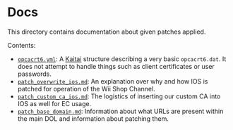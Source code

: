 # Docs
This directory contains documentation about given patches applied.

Contents:
 - [`opcacrt6.yml`](opcacrt6.yml): A [Kaitai](https://kaitai.io) structure describing a very basic `opcacrt6.dat`.
It does not attempt to handle things such as client certificates or user passwords.
 - [`patch_overwrite_ios.md`](patch_overwrite_ios.md): An explanation over why and how IOS is patched for operation of the Wii Shop Channel.
 - [`patch_custom_ca_ios.md`](patch_custom_ca_ios.md): The logistics of inserting our custom CA into IOS as well for EC usage.
 - [`patch_base_domain.md`](patch_base_domain.md): Information about what URLs are present within the main DOL and information about patching them.